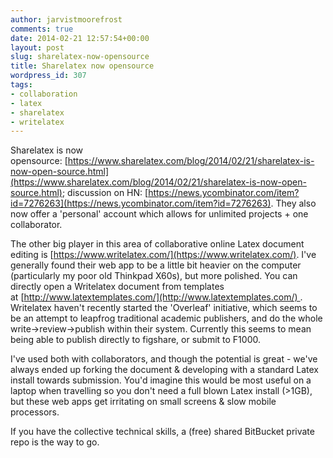 ```yaml
---
author: jarvistmoorefrost
comments: true
date: 2014-02-21 12:57:54+00:00
layout: post
slug: sharelatex-now-opensource
title: Sharelatex now opensource
wordpress_id: 307
tags:
- collaboration
- latex
- sharelatex
- writelatex
---
```


Sharelatex is now opensource: [https://www.sharelatex.com/blog/2014/02/21/sharelatex-is-now-open-source.html](https://www.sharelatex.com/blog/2014/02/21/sharelatex-is-now-open-source.html); discussion on HN: [https://news.ycombinator.com/item?id=7276263](https://news.ycombinator.com/item?id=7276263). They also now offer a 'personal' account which allows for unlimited projects + one collaborator.

The other big player in this area of collaborative online Latex document editing is [https://www.writelatex.com/](https://www.writelatex.com/). I've generally found their web app to be a little bit heavier on the computer (particularly my poor old Thinkpad X60s), but more polished. You can directly open a Writelatex document from templates at [http://www.latextemplates.com/](http://www.latextemplates.com/) . Writelatex haven't recently started the 'Overleaf' initiative, which seems to be an attempt to leapfrog traditional academic publishers, and do the whole write->review->publish within their system. Currently this seems to mean being able to publish directly to figshare, or submit to F1000.

I've used both with collaborators, and though the potential is great - we've always ended up forking the document & developing with a standard Latex install towards submission. You'd imagine this would be most useful on a laptop when travelling so you don't need a full blown Latex install (>1GB), but these web apps get irritating on small screens & slow mobile processors.

If you have the collective technical skills, a (free) shared BitBucket private repo is the way to go.
